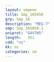 ```yaml
---
layout: smgene
title: Smp_165050
grp: Smp_16
description: "MEG-7"
smp: Smp_165050.1
uniprot: "G4V7W5"
length:   351
cdd: "ns"
kk: ns
categories: sm
---
```

